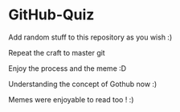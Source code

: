 # GitHub-Quiz

Add random stuff to this repository as you wish :) 

Repeat the craft to master git 



Enjoy the process and the meme :D

Understanding the concept of Gothub now :) 

Memes were enjoyable to read too ! :) 